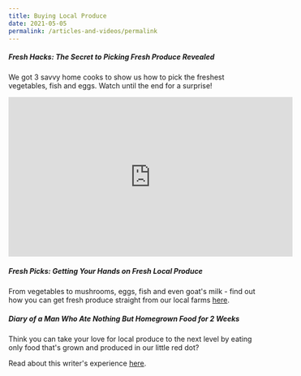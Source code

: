 ```yaml
---
title: Buying Local Produce
date: 2021-05-05
permalink: /articles-and-videos/permalink
---
```

##### Fresh Hacks: The Secret to Picking Fresh Produce Revealed
We got 3 savvy home cooks to show us how to pick the freshest vegetables, fish and eggs. Watch until the end for a surprise! 

<iframe width="560" height="315" src="https://www.youtube.com/embed/oFlwpfl9VvA" title="YouTube video player" frameborder="0" allow="accelerometer; autoplay; clipboard-write; encrypted-media; gyroscope; picture-in-picture" allowfullscreen></iframe>

##### Fresh Picks: Getting Your Hands on Fresh Local Produce

From vegetables to mushrooms, eggs, fish and even goat's milk - find out how you can get fresh produce straight from our local farms [here](https://mothership.sg/2021/03/fresh-produce-local-farms-sfa/).

##### Diary of a Man Who Ate Nothing But Homegrown Food for 2 Weeks

Think you can take your love for local produce to the next level by eating only food that's grown and produced in our little red dot?

Read about this writer's experience [here](https://www.ricemedia.co/culture-life-diary-man-ate-nothing-homegrown-food-2-weeks/).